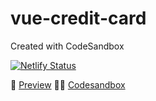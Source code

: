 # vue-credit-card
Created with CodeSandbox

[![Netlify Status](https://api.netlify.com/api/v1/badges/da090a69-bb5a-4a58-957b-ad42abcd842e/deploy-status)](https://app.netlify.com/sites/credit-card-federico-mameli/deploys)

👀 [Preview](https://credit-card-federico-mameli.netlify.app)
👨‍💻 [Codesandbox](https://codesandbox.io/embed/github/fech-dev/vue-credit-card/tree/main/?fontsize=14&hidenavigation=1&theme=dark)
